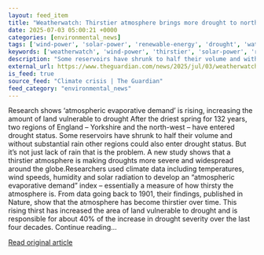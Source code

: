 ```yaml
---
layout: feed_item
title: "Weatherwatch: Thirstier atmosphere brings more drought to northern England"
date: 2025-07-03 05:00:21 +0000
categories: [environmental_news]
tags: ['wind-power', 'solar-power', 'renewable-energy', 'drought', 'water-crisis']
keywords: ['weatherwatch', 'wind-power', 'thirstier', 'solar-power', 'renewable-energy', 'atmosphere', 'drought', 'water-crisis']
description: "Some reservoirs have shrunk to half their volume and without substantial rain other regions could also enter drought status"
external_url: https://www.theguardian.com/news/2025/jul/03/weatherwatch-thirstier-atmosphere-drought-reservoirs-northern-england
is_feed: true
source_feed: "Climate crisis | The Guardian"
feed_category: "environmental_news"
---
```


Research shows ‘atmospheric evaporative demand’ is rising, increasing the amount of land vulnerable to drought After the driest spring for 132 years, two regions of England – Yorkshire and the north-west – have entered drought status. Some reservoirs have shrunk to half their volume and without substantial rain other regions could also enter drought status. But it’s not just lack of rain that is the problem. A new study shows that a thirstier atmosphere is making droughts more severe and widespread around the globe.Researchers used climate data including temperatures, wind speeds, humidity and solar radiation to develop an “atmospheric evaporative demand” index – essentially a measure of how thirsty the atmosphere is. From data going back to 1901, their findings, published in Nature, show that the atmosphere has become thirstier over time. This rising thirst has increased the area of land vulnerable to drought and is responsible for about 40% of the increase in drought severity over the last four decades. Continue reading...

[Read original article](https://www.theguardian.com/news/2025/jul/03/weatherwatch-thirstier-atmosphere-drought-reservoirs-northern-england)
